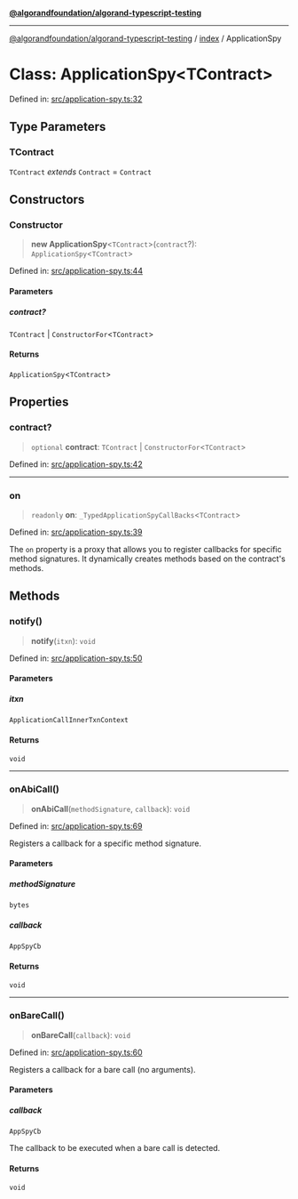 [**@algorandfoundation/algorand-typescript-testing**](../../README.md)

***

[@algorandfoundation/algorand-typescript-testing](../../README.md) / [index](../README.md) / ApplicationSpy

# Class: ApplicationSpy\<TContract\>

Defined in: [src/application-spy.ts:32](https://github.com/algorandfoundation/algorand-typescript-testing/blob/main/src/application-spy.ts#L32)

## Type Parameters

### TContract

`TContract` *extends* `Contract` = `Contract`

## Constructors

### Constructor

> **new ApplicationSpy**\<`TContract`\>(`contract`?): `ApplicationSpy`\<`TContract`\>

Defined in: [src/application-spy.ts:44](https://github.com/algorandfoundation/algorand-typescript-testing/blob/main/src/application-spy.ts#L44)

#### Parameters

##### contract?

`TContract` | `ConstructorFor`\<`TContract`\>

#### Returns

`ApplicationSpy`\<`TContract`\>

## Properties

### contract?

> `optional` **contract**: `TContract` \| `ConstructorFor`\<`TContract`\>

Defined in: [src/application-spy.ts:42](https://github.com/algorandfoundation/algorand-typescript-testing/blob/main/src/application-spy.ts#L42)

***

### on

> `readonly` **on**: `_TypedApplicationSpyCallBacks`\<`TContract`\>

Defined in: [src/application-spy.ts:39](https://github.com/algorandfoundation/algorand-typescript-testing/blob/main/src/application-spy.ts#L39)

The `on` property is a proxy that allows you to register callbacks for specific method signatures.
It dynamically creates methods based on the contract's methods.

## Methods

### notify()

> **notify**(`itxn`): `void`

Defined in: [src/application-spy.ts:50](https://github.com/algorandfoundation/algorand-typescript-testing/blob/main/src/application-spy.ts#L50)

#### Parameters

##### itxn

`ApplicationCallInnerTxnContext`

#### Returns

`void`

***

### onAbiCall()

> **onAbiCall**(`methodSignature`, `callback`): `void`

Defined in: [src/application-spy.ts:69](https://github.com/algorandfoundation/algorand-typescript-testing/blob/main/src/application-spy.ts#L69)

Registers a callback for a specific method signature.

#### Parameters

##### methodSignature

`bytes`

##### callback

`AppSpyCb`

#### Returns

`void`

***

### onBareCall()

> **onBareCall**(`callback`): `void`

Defined in: [src/application-spy.ts:60](https://github.com/algorandfoundation/algorand-typescript-testing/blob/main/src/application-spy.ts#L60)

Registers a callback for a bare call (no arguments).

#### Parameters

##### callback

`AppSpyCb`

The callback to be executed when a bare call is detected.

#### Returns

`void`
